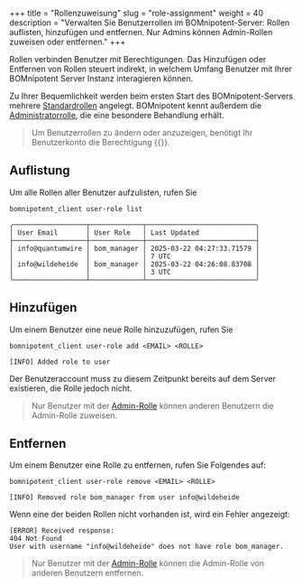 +++
title = "Rollenzuweisung"
slug = "role-assignment"
weight = 40
description = "Verwalten Sie Benutzerrollen im BOMnipotent-Server: Rollen auflisten, hinzufügen und entfernen. Nur Admins können Admin-Rollen zuweisen oder entfernen."
+++

Rollen verbinden Benutzer mit Berechtigungen. Das Hinzufügen oder Entfernen von Rollen steuert indirekt, in welchem ​​Umfang Benutzer mit Ihrer BOMnipotent Server Instanz interagieren können.

Zu Ihrer Bequemlichkeit werden beim ersten Start des BOMnipotent-Servers mehrere [Standardrollen](/de/client/manager/access-management/role-management/#standardrollen) angelegt. BOMnipotent kennt außerdem die [Administratorrolle](/de/client/manager/access-management/role-management/#admin-rolle), die eine besondere Behandlung erhält.

> Um Benutzerrollen zu ändern oder anzuzeigen, benötigt Ihr Benutzerkonto die Berechtigung {{<user-management-de>}}.

## Auflistung

Um alle Rollen aller Benutzer aufzulisten, rufen Sie
```
bomnipotent_client user-role list
```

``` {wrap="false" title="output"}
╭──────────────────┬─────────────┬───────────────────────────╮
│ User Email       │ User Role   │ Last Updated              │
├──────────────────┼─────────────┼───────────────────────────┤
│ info@quantumwire │ bom_manager │ 2025-03-22 04:27:33.71579 │
│                  │             │ 7 UTC                     │
│ info@wildeheide  │ bom_manager │ 2025-03-22 04:26:08.83708 │
│                  │             │ 3 UTC                     │
╰──────────────────┴─────────────┴───────────────────────────╯
```

## Hinzufügen

Um einem Benutzer eine neue Rolle hinzuzufügen, rufen Sie
```
bomnipotent_client user-role add <EMAIL> <ROLLE>
```

``` {wrap="false" title="Ausgabe"}
[INFO] Added role to user
```

Der Benutzeraccount muss zu diesem Zeitpunkt bereits auf dem Server existieren, die Rolle jedoch nicht.

> Nur Benutzer mit der [Admin-Rolle](/de/client/manager/access-management/role-management/#admin-rolle) können anderen Benutzern die Admin-Rolle zuweisen.

## Entfernen

Um einem Benutzer eine Rolle zu entfernen, rufen Sie Folgendes auf:
```
bomnipotent_client user-role remove <EMAIL> <ROLLE>
```

``` {wrap="false" title="Ausgabe"}
[INFO] Removed role bom_manager from user info@wildeheide
```

Wenn eine der beiden Rollen nicht vorhanden ist, wird ein Fehler angezeigt:

``` {wrap="false" title="Ausgabe"}
[ERROR] Received response:
404 Not Found
User with username "info@wildeheide" does not have role bom_manager.
```

> Nur Benutzer mit der [Admin-Rolle](/de/client/manager/access-management/role-management/#admin-rolle) können die Admin-Rolle von anderen Benutzern entfernen.
